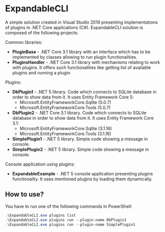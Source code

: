 # ExpandableCLI

A simple solution created in Visual Studio 2019 presenting implementations of plugins in .NET Core applications (C#).
ExpandableCLI solution is composed of the following projects:

Common libraries:

- **PluginBase** - .NET Core 3.1 library with an interface which has to be implemented by classes allowing to run
plugin functionalities.
- **PluginsHandler** - .NET Core 3.1 library with mechanisms relating to work with plugins. It offers such functionalities
like getting list of available plugins and running a plugin.

Plugins:

- **DbPlugin1** - .NET 5 library. Code which connects to SQLite database in order to show data from it. It uses Entity
Framework Core 5:
  - Microsoft.EntityFrameworkCore.Sqlite (5.0.7)
  - Microsoft.EntityFrameworkCore.Tools (5.0.7)
- **DbPlugin2** - .NET Core 3.1 library. Code which connects to SQLite database in order to show data from it. It uses
Entity Framework Core 3.1:
  - Microsoft.EntityFrameworkCore.Sqlite (3.1.16)
  - Microsoft.EntityFrameworkCore.Tools (3.1.16)
- **SimplePlugin1** - .NET 5 library. Simple code showing a message in console.
- **SimplePlugin2** - .NET 5 library. Simple code showing a message in console.

Console application using plugins:

- **ExpandableExample** - .NET 5 console application presenting plugins functionality. It uses mentioned plugins by 
loading them dynamically.

## How to use?

You have to run one of the following commands in PowerShell:

```powershell
.\ExpandableCLI.exe plugins list
.\ExpandableCLI.exe plugins run --plugin-name DbPlugin1
.\ExpandableCLI.exe plugins run --plugin-name SimplePlugin1
```